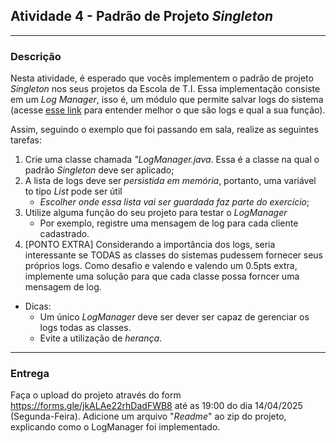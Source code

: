 ## Atividade 4 - Padrão de Projeto *Singleton*
***
### Descrição
Nesta atividade, é esperado que vocês implementem o padrão de projeto *Singleton* nos seus projetos da Escola de T.I. Essa implementação consiste em um *Log Manager*, isso é, um módulo que permite salvar logs do sistema (acesse [esse link](https://aws.amazon.com/pt/what-is/log-files/) para entender melhor o que são logs e qual a sua função).

Assim, seguindo o exemplo que foi passando em sala, realize as seguintes tarefas:

1. Crie uma classe chamada *"LogManager.java*. Essa é a classe na qual o padrão *Singleton* deve ser aplicado;
2. A lista de logs deve ser *persistida em memória*, portanto, uma variável to tipo *List<String>* pode ser útil
    + *Escolher onde essa lista vai ser guardada faz parte do exercício*;
3. Utilize alguma função do seu projeto para testar o *LogManager*
    + Por exemplo, registre uma mensagem de log para cada cliente cadastrado.
4. [PONTO EXTRA] Considerando a importância dos logs, seria interessante se TODAS as classes do sistemas pudessem fornecer seus próprios logs. Como desafio e valendo e valendo um 0.5pts extra, implemente uma solução para que cada classe possa forncer uma mensagem de log. 

- Dicas:
    + Um único *LogManager* deve ser dever ser capaz de gerenciar os logs todas as classes. 
    + Evite a utilização de *herança*.
***
### Entrega
Faça o upload do projeto através do form https://forms.gle/jkALAe22rhDadFWB8 até as 19:00 do dia 14/04/2025 (Segunda-Feira). Adicione um arquivo "*Readme*" ao zip do projeto, explicando como o LogManager foi implementado.

